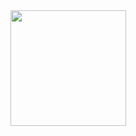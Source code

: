 
<div align="center">
  <a href="https://github.com/ausikek">
  <img height="185em" src="https://github-readme-stats.vercel.app/api/top-langs/?username=ausikek&layout=compact&langs_count=8&theme=dark"/>
</div>
